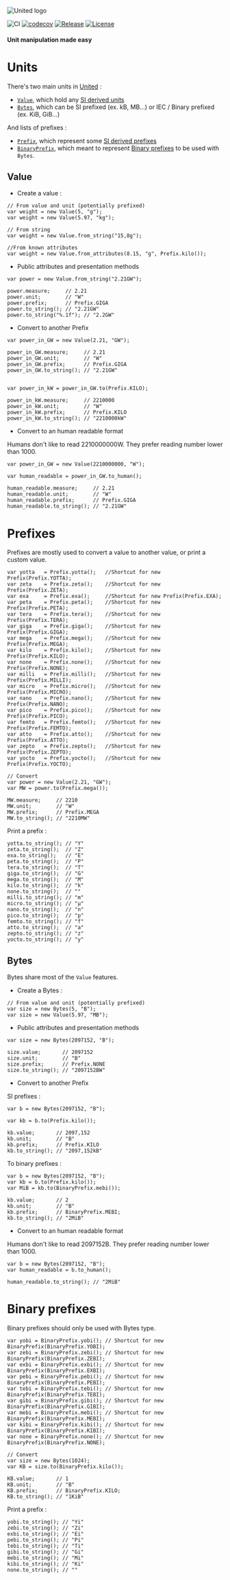 
![United logo](resources/united.png) 

![CI](https://github.com/lcallarec/united/workflows/CI/badge.svg) 
[![codecov](https://codecov.io/gh/lcallarec/united/branch/master/graph/badge.svg)](https://codecov.io/gh/lcallarec/united)
[![Release](https://img.shields.io/github/release/lcallarec/united.svg)](https://github.com/lcallarec/united/releases)
[![License](https://img.shields.io/github/license/lcallarec/united)](https://github.com/lcallarec/united/blob/master/LICENSE)

#### Unit manipulation made easy

# Units

There's two main units in [United](https://github.com/lcallarec/united/) :

* [`Value`](#value), which hold any [SI derived units](https://en.wikipedia.org/wiki/International_System_of_Units)
* [`Bytes`](#bytes), which can be SI prefixed (ex. kB, MB...) or IEC / Binary prefixed (ex. KiB, GiB...)

And lists of prefixes :

* [`Prefix`](#prefixes), which represent some [SI derived prefixes](https://en.wikipedia.org/wiki/International_System_of_Units)
* [`BinaryPrefix`](#binary-prefixes), which meant to represent [Binary prefixes](https://en.wikipedia.org/wiki/Binary_prefix) to be used with `Bytes`.


## Value

* Create a value :

```vala
// From value and unit (potentially prefixed)
var weight = new Value(5, "g");
var weight = new Value(5.97, "kg");

// From string
var weight = new Value.from_string("15,8g");

//From known attributes
var weight = new Value.from_attributes(8.15, "g", Prefix.kilo());
```

* Public attributes and presentation methods

```vala
var power = new Value.from_string("2.21GW");

power.measure;     // 2.21
power.unit;        // "W"
power.prefix;      // Prefix.GIGA
power.to_string(); // "2.21GW"
power.to_string("%.1f"); // "2.2GW"
```

* Convert to another Prefix

```vala
var power_in_GW = new Value(2.21, "GW");

power_in_GW.measure;     // 2.21
power_in_GW.unit;        // "W"
power_in_GW.prefix;      // Prefix.GIGA
power_in_GW.to_string(); // "2.21GW"


var power_in_kW = power_in_GW.to(Prefix.KILO);

power_in_kW.measure;     // 2210000
power_in_kW.unit;        // "W"
power_in_kW.prefix;      // Prefix.KILO
power_in_kW.to_string(); // "2210000kW"
```

* Convert to an human readable format

Humans don't like to read 2210000000W. They prefer reading number lower than 1000.

```vala
var power_in_GW = new Value(2210000000, "W");

var human_readable = power_in_GW.to_human();

human_readable.measure;     // 2.21
human_readable.unit;        // "W"
human_readable.prefix;      // Prefix.GIGA
human_readable.to_string(); // "2.21GW"
```

# Prefixes

Prefixes are mostly used to convert a value to another value, or print a custom value.

```vala
var yotta   = Prefix.yotta();   //Shortcut for new Prefix(Prefix.YOTTA);
var zeta    = Prefix.zeta();    //Shortcut for new Prefix(Prefix.ZETA);
var exa     = Prefix.exa();     //Shortcut for new Prefix(Prefix.EXA);
var peta    = Prefix.peta();    //Shortcut for new Prefix(Prefix.PETA);
var tera    = Prefix.tera();    //Shortcut for new Prefix(Prefix.TERA);
var giga    = Prefix.giga();    //Shortcut for new Prefix(Prefix.GIGA);
var mega    = Prefix.mega();    //Shortcut for new Prefix(Prefix.MEGA);
var kilo    = Prefix.kilo();    //Shortcut for new Prefix(Prefix.KILO);
var none    = Prefix.none();    //Shortcut for new Prefix(Prefix.NONE);
var milli   = Prefix.milli();   //Shortcut for new Prefix(Prefix.MILLI);
var micro   = Prefix.micro();   //Shortcut for new Prefix(Prefix.MICRO);
var nano    = Prefix.nano();    //Shortcut for new Prefix(Prefix.NANO);
var pico    = Prefix.pico();    //Shortcut for new Prefix(Prefix.PICO);
var femto   = Prefix.femto();   //Shortcut for new Prefix(Prefix.FEMTO);
var atto    = Prefix.atto();    //Shortcut for new Prefix(Prefix.ATTO);
var zepto   = Prefix.zepto();   //Shortcut for new Prefix(Prefix.ZEPTO);
var yocto   = Prefix.yocto();   //Shortcut for new Prefix(Prefix.YOCTO);

// Convert
var power = new Value(2.21, "GW");
var MW = power.to(Prefix.mega());

MW.measure;     // 2210
MW.unit;        // "W"
MW.prefix;      // Prefix.MEGA
MW.to_string(); // "2210MW"

```

Print a prefix :

```vala
yotta.to_string(); // "Y"
zeta.to_string();  // "Z"
exa.to_string();   // "E"
peta.to_string();  // "P"
tera.to_string();  // "T"
giga.to_string();  // "G"
mega.to_string();  // "M"
kilo.to_string();  // "k"
none.to_string();  // "" 
milli.to_string(); // "m"
micro.to_string(); // "μ"
nano.to_string();  // "n"
pico.to_string();  // "p"
femto.to_string(); // "f"
atto.to_string();  // "a"
zepto.to_string(); // "z"
yocto.to_string(); // "y"
```

## Bytes

Bytes share most of the `Value` features.

* Create a Bytes :

```vala
// From value and unit (potentially prefixed)
var size = new Bytes(5, "B");
var size = new Value(5.97, "MB");

```

* Public attributes and presentation methods

```vala
var size = new Bytes(2097152, "B");

size.value;       // 2097152
size.unit;        // "B"
size.prefix;      // Prefix.NONE
size.to_string(); // "2097152BW"
```

* Convert to another Prefix

SI prefixes :

```vala
var b = new Bytes(2097152, "B");

var kb = b.to(Prefix.kilo());

kb.value;       // 2097,152
kb.unit;        // "B"
kb.prefix;      // Prefix.KILO
kb.to_string(); // "2097,152kB"
```

To binary prefixes :

```vala
var b = new Bytes(2097152, "B");
var kb = b.to(Prefix.kilo());
var MiB = kb.to(BinaryPrefix.mebi());

kb.value;       // 2
kb.unit;        // "B"
kb.prefix;      // BinaryPrefix.MEBI;
kb.to_string(); // "2MiB"
```

* Convert to an human readable format

Humans don't like to read 2097152B. They prefer reading number lower than 1000.

```vala
var b = new Bytes(2097152, "B");
var human_readable = b.to_human();

human_readable.to_string(); // "2MiB"
```

# Binary prefixes

Binary prefixes should only be used with Bytes type.

```vala
var yobi = BinaryPrefix.yobi(); // Shortcut for new BinaryPrefix(BinaryPrefix.YOBI);
var zebi = BinaryPrefix.zebi(); // Shortcut for new BinaryPrefix(BinaryPrefix.ZEBI);
var exbi = BinaryPrefix.exbi(); // Shortcut for new BinaryPrefix(BinaryPrefix.EXBI);
var pebi = BinaryPrefix.pebi(); // Shortcut for new BinaryPrefix(BinaryPrefix.PEBI);
var tebi = BinaryPrefix.tebi(); // Shortcut for new BinaryPrefix(BinaryPrefix.TEBI);
var gibi = BinaryPrefix.gibi(); // Shortcut for new BinaryPrefix(BinaryPrefix.GIBI);
var mebi = BinaryPrefix.mebi(); // Shortcut for new BinaryPrefix(BinaryPrefix.MEBI);
var kibi = BinaryPrefix.kibi(); // Shortcut for new BinaryPrefix(BinaryPrefix.KIBI);
var none = BinaryPrefix.none(); // Shortcut for new BinaryPrefix(BinaryPrefix.NONE);

// Convert
var size = new Bytes(1024);
var KB = size.to(BinaryPrefix.kilo());

KB.value;       // 1
KB.unit;        // "B"
KB.prefix;      // BinaryPrefix.KILO;
KB.to_string(); // "1KiB"

```

Print a prefix :

```vala
yobi.to_string(); // "Yi"
zebi.to_string(); // "Zi"
exbi.to_string(); // "Ei"
pebi.to_string(); // "Pi"
tebi.to_string(); // "Ti"
gibi.to_string(); // "Gi"
mebi.to_string(); // "Mi"
kibi.to_string(); // "Ki"
none.to_string(); // ""
```
